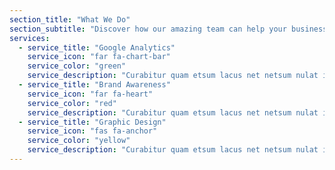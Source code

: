 ```yaml
---
section_title: "What We Do"
section_subtitle: "Discover how our amazing team can help your business."
services:
  - service_title: "Google Analytics"
    service_icon: "far fa-chart-bar"
    service_color: "green"
    service_description: "Curabitur quam etsum lacus net netsum nulat iaculis etsimun vitae etsum nisle varius netsum."
  - service_title: "Brand Awareness"
    service_icon: "far fa-heart"
    service_color: "red"
    service_description: "Curabitur quam etsum lacus net netsum nulat iaculis etsimun vitae etsum nisle varius netsum."
  - service_title: "Graphic Design"
    service_icon: "fas fa-anchor"
    service_color: "yellow"
    service_description: "Curabitur quam etsum lacus net netsum nulat iaculis etsimun vitae etsum nisle varius netsum."
---
```

